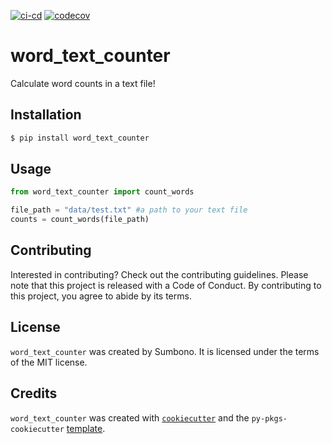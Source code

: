 [![ci-cd](https://github.com/sumbono/word-text-counter/actions/workflows/ci-cd.yml/badge.svg?branch=main)](https://github.com/sumbono/word-text-counter/actions/workflows/ci-cd.yml)
[![codecov](https://codecov.io/gh/sumbono/word-text-counter/branch/main/graph/badge.svg?token=IDBOMH3S60)](https://codecov.io/gh/sumbono/word-text-counter)

# word_text_counter

Calculate word counts in a text file!

## Installation

```bash
$ pip install word_text_counter
```

## Usage

```python
from word_text_counter import count_words

file_path = "data/test.txt" #a path to your text file
counts = count_words(file_path)
```

## Contributing

Interested in contributing? Check out the contributing guidelines. Please note that this project is released with a Code of Conduct. By contributing to this project, you agree to abide by its terms.

## License

`word_text_counter` was created by Sumbono. It is licensed under the terms of the MIT license.

## Credits

`word_text_counter` was created with [`cookiecutter`](https://cookiecutter.readthedocs.io/en/latest/) and the `py-pkgs-cookiecutter` [template](https://github.com/py-pkgs/py-pkgs-cookiecutter).
